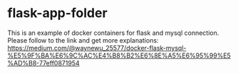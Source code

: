 # flask-app-folder
This is an example of docker containers for flask and mysql connection. <br>
Please follow to the link and get more explanations:
https://medium.com/@waynewu_25577/docker-flask-mysql-%E5%9F%BA%E6%9C%AC%E4%B8%B2%E6%8E%A5%E6%95%99%E5%AD%B8-77eff0871954

